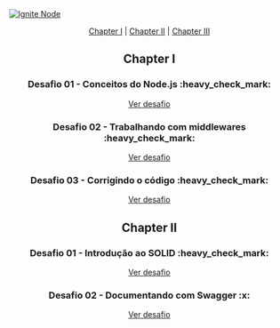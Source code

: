 <a href="https://github.com/navarrotheus/ignite-node-challenges">
  <img alt="Ignite Node" src="https://i.ibb.co/qrrkc3T/Background.png" />
</a>

<p align = "center">
   <a href="#01">Chapter I</a>&nbsp;|
   <a href="#02">Chapter II</a>&nbsp;|
   <a href="#03">Chapter III</a>
</p>

<h2 id="01" align="center"> Chapter I </h2>

<h3 align="center"> Desafio 01 - Conceitos do Node.js :heavy_check_mark: </h2>

<p align="center">
  <a href="https://github.com/navarrotheus/ignite-node-conceitos-do-nodejs">Ver desafio</a>
</p>

<h3 align="center"> Desafio 02 - Trabalhando com middlewares :heavy_check_mark: </h2>

<p align="center">
  <a href="https://github.com/navarrotheus/ignite-node-trabalhando-com-middlewares">Ver desafio</a>
</p>

<h3 align="center"> Desafio 03 - Corrigindo o código :heavy_check_mark: </h2>

<p align="center">
  <a href="https://github.com/navarrotheus/ignite-node-corrigindo-o-codigo">Ver desafio</a>
</p>

<h2 id="02" align="center"> Chapter II </h2>

<h3 align="center"> Desafio 01 - Introdução ao SOLID :heavy_check_mark: </h2>

<p align="center">
  <a href="https://github.com/navarrotheus/ignite-node-introducao-ao-SOLID">Ver desafio</a>
</p>

<h3 align="center"> Desafio 02 - Documentando com Swagger :x: </h2>

<p align="center">
  <a href="#">Ver desafio</a>
</p>
